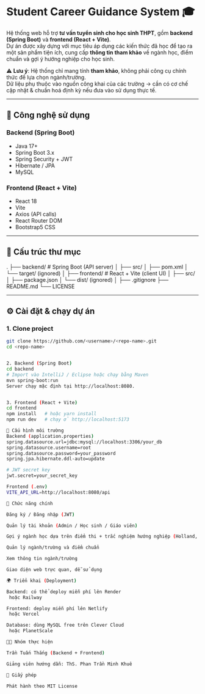 # Student Career Guidance System 🎓

Hệ thống web hỗ trợ **tư vấn tuyển sinh cho học sinh THPT**, gồm **backend (Spring Boot)** và **frontend (React + Vite)**.  
Dự án được xây dựng với mục tiêu áp dụng các kiến thức đã học để tạo ra một sản phẩm tiện ích, cung cấp **thông tin tham khảo** về ngành học, điểm chuẩn và gợi ý hướng nghiệp cho học sinh.

⚠️ **Lưu ý**: Hệ thống chỉ mang tính **tham khảo**, không phải công cụ chính thức để lựa chọn ngành/trường.  
Dữ liệu phụ thuộc vào nguồn công khai của các trường → cần có cơ chế cập nhật & chuẩn hoá định kỳ nếu đưa vào sử dụng thực tế.

---

## 🚀 Công nghệ sử dụng

### Backend (Spring Boot)
- Java 17+
- Spring Boot 3.x
- Spring Security + JWT
- Hibernate / JPA
- MySQL

### Frontend (React + Vite)
- React 18
- Vite
- Axios (API calls)
- React Router DOM
- Bootstrap5 CSS

---

## 📂 Cấu trúc thư mục

.
├── backend/ # Spring Boot (API server)
│ ├── src/
│ ├── pom.xml
│ └── target/ (ignored)
│
├── frontend/ # React + Vite (client UI)
│ ├── src/
│ ├── package.json
│ └── dist/ (ignored)
│
├── .gitignore
├── README.md
└── LICENSE

---

## ⚙️ Cài đặt & chạy dự án

### 1. Clone project
```bash
git clone https://github.com/<username>/<repo-name>.git
cd <repo-name>


2. Backend (Spring Boot)
cd backend
# Import vào IntelliJ / Eclipse hoặc chạy bằng Maven
mvn spring-boot:run
Server chạy mặc định tại http://localhost:8080.


3. Frontend (React + Vite)
cd frontend
npm install   # hoặc yarn install
npm run dev   # chạy ở http://localhost:5173

🔑 Cấu hình môi trường
Backend (application.properties)
spring.datasource.url=jdbc:mysql://localhost:3306/your_db
spring.datasource.username=root
spring.datasource.password=your_password
spring.jpa.hibernate.ddl-auto=update

# JWT secret key
jwt.secret=your_secret_key

Frontend (.env)
VITE_API_URL=http://localhost:8080/api

📌 Chức năng chính

Đăng ký / Đăng nhập (JWT)

Quản lý tài khoản (Admin / Học sinh / Giáo viên)

Gợi ý ngành học dựa trên điểm thi + trắc nghiệm hướng nghiệp (Holland, MBTI)

Quản lý ngành/trường và điểm chuẩn

Xem thông tin ngành/trường

Giao diện web trực quan, dễ sử dụng

🌍 Triển khai (Deployment)

Backend: có thể deploy miễn phí lên Render
 hoặc Railway

Frontend: deploy miễn phí lên Netlify
 hoặc Vercel

Database: dùng MySQL free trên Clever Cloud
 hoặc PlanetScale

👨‍💻 Nhóm thực hiện

Trần Tuấn Thắng (Backend + Frontend)

Giảng viên hướng dẫn: ThS. Phan Trần Minh Khuê

📜 Giấy phép

Phát hành theo MIT License
